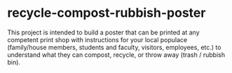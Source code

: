 # recycle-compost-rubbish-poster
This project is intended to build a poster that can be printed at any competent print shop with instructions for your local populace (family/house members, students and faculty, visitors, employees, etc.) to understand what they can compost, recycle, or throw away (trash / rubbish bin).